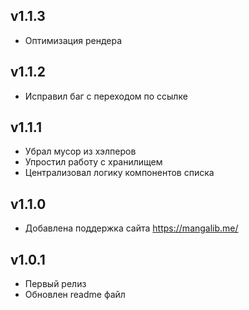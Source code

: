 ## v1.1.3

- Оптимизация рендера

## v1.1.2

- Исправил баг с переходом по ссылке

## v1.1.1

- Убрал мусор из хэлперов
- Упростил работу с хранилищем
- Централизовал логику компонентов списка

## v1.1.0

- Добавлена поддержка сайта https://mangalib.me/

## v1.0.1

- Первый релиз
- Обновлен readme файл
